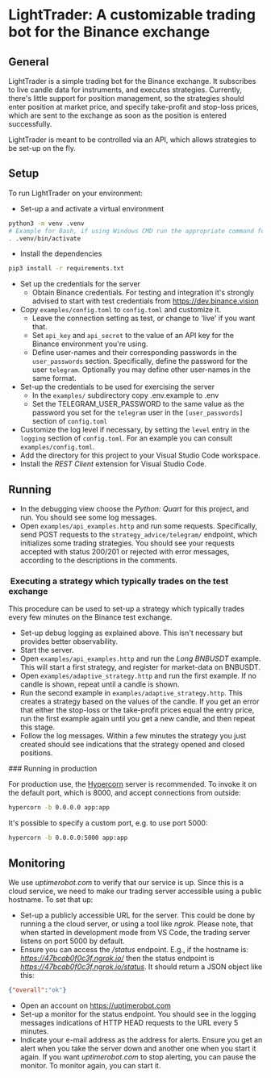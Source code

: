# LightTrader: A customizable trading bot for the Binance exchange

## General

LightTrader is a simple trading bot for the Binance exchange. It subscribes to
live candle data for instruments, and executes strategies. Currently,
there's little support for position management, so the strategies should enter
position at market price, and specify take-profit and stop-loss prices,
which are sent to the exchange as soon as the position is entered successfully.

LightTrader is meant to be controlled via an API, which allows strategies to be
set-up on the fly.

## Setup

To run LightTrader on your environment:

* Set-up a and activate a virtual environment

```bash
python3 -m venv .venv
# Example for Bash, if using Windows CMD run the appropriate command for it
. .venv/bin/activate
```

* Install the dependencies

```bash
pip3 install -r requirements.txt
```

* Set up the credentials for the server
  * Obtain Binance credentials. For testing and integration it's strongly advised
  to start with test credentials from https://dev.binance.vision
* Copy `examples/config.toml` to `config.toml` and customize it.
  * Leave the connection setting as test, or change to 'live' if you want that.
  * Set `api_key` and `api_secret` to the value of an API key for
  the Binance environment you're using.
  * Define user-names and their corresponding passwords in the `user_passwords`
  section. Specifically, define the password for the user `telegram`.
  Optionally you may define other user-names in the same format. 
* Set-up the credentials to be used for exercising the server
  * In the `examples/` subdirectory copy .env.example to .env
  * Set the TELEGRAM_USER_PASSWORD to the same value as the
  password you set for the `telegram` user in the `[user_passwords]`
  section of `config.toml`
* Customize the log level if necessary, by setting the `level` entry
  in the `logging` section of `config.toml`.
  For an example you can consult `examples/config.toml`.
* Add the directory for this project to your Visual Studio Code
  workspace.
* Install the _REST Client_ extension for Visual Studio Code.

## Running

* In the debugging view choose the _Python: Quart_ for this project,
and run. You should see some log messages.
* Open `examples/api_examples.http` and run some requests. Specifically,
send POST requests to the `strategy_advice/telegram/` endpoint, which initializes
some trading strategies. You should see your requests accepted with status 200/201
or rejected with error messages, according to the descriptions in the comments.

###  Executing a strategy which typically trades on the test exchange

This procedure can be used to set-up a strategy which typically trades every
few minutes on the Binance test exchange.

* Set-up debug logging as explained above. This isn't necessary but provides
  better observability.
* Start the server.
* Open `examples/api_examples.http` and run the _Long BNBUSDT_ example. This will start
  a first strategy, and register for market-data on BNBUSDT.
* Open `examples/adaptive_strategy.http` and run the first example.
  If no candle is shown, repeat until a candle is shown.
* Run the second example in `examples/adaptive_strategy.http`.
  This creates a strategy based on the values of the candle. If you
  get an error that either the stop-loss or the take-profit prices
  equal the entry price, run the first example again until you get
  a new candle, and then repeat this stage.
* Follow the log messages. Within a few minutes the strategy you
  just created should see indications that the strategy opened and
  closed positions.

### Running in production

For production use, the [Hypercorn](https://gitlab.com/pgjones/hypercorn) server is recommended.
To invoke it on the default port, which is 8000, and accept
connections from outside:

```bash
hypercorn -b 0.0.0.0 app:app
```

It's possible to specify a custom port, e.g. to use port 5000:

```bash
hypercorn -b 0.0.0.0:5000 app:app
```

## Monitoring

We use _uptimerobot.com_ to verify that our service is up.
Since this is a cloud service, we need to make our trading server accessible
using a public hostname. To set that up:

* Set-up a publicly accessible URL for the server. This could be done by running
  a the cloud server, or using a tool like _ngrok_. Please note, that
  when started in development mode from VS Code,
  the trading server listens on port 5000 by default.
* Ensure you can access the _/status_ endpoint. E.g., if the hostname
  is: _https://47bcab0f0c3f.ngrok.io/_ then the status endpoint is
  _https://47bcab0f0c3f.ngrok.io/status_. It should return a JSON
  object like this:

```JSON
{"overall":"ok"}
```

* Open an account on https://uptimerobot.com
* Set-up a monitor for the status endpoint. You should see in the
  logging messages indications of HTTP HEAD requests to the URL
  every 5 minutes.
* Indicate your e-mail address as the address for alerts. Ensure
  you get an alert when you take the server down and another one
  when you start it again.
  If you want _uptimerobot.com_ to stop alerting, you can pause
  the monitor. To monitor again, you can start it.
